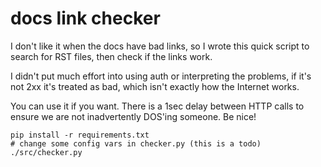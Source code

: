 # docs link checker

I don't like it when the docs have bad links, so I wrote this quick script to search for RST files, then check if the links work.

I didn't put much effort into using auth or interpreting the problems, if it's not 2xx it's treated as bad, which isn't exactly how the Internet works.

You can use it if you want.  There is a 1sec delay between HTTP calls to ensure we are not inadvertently DOS'ing someone.  Be nice!

```
pip install -r requirements.txt
# change some config vars in checker.py (this is a todo)
./src/checker.py
```
